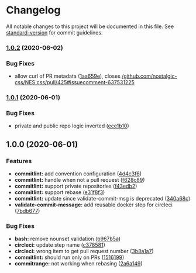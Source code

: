 # Changelog

All notable changes to this project will be documented in this file. See [standard-version](https://github.com/conventional-changelog/standard-version) for commit guidelines.

### [1.0.2](https://github.com/SecretBase/circleci-commitlint-step/compare/v1.0.1...v1.0.2) (2020-06-02)


### Bug Fixes

* allow curl of PR metadata ([1aa659e](https://github.com/SecretBase/circleci-commitlint-step/commit/1aa659e60792223e0e895c1ec4bae9875159893c)), closes [/github.com/nostalgic-css/NES.css/pull/425#issuecomment-637531225](https://github.com/SecretBase//github.com/nostalgic-css/NES.css/pull/425/issues/issuecomment-637531225)

### [1.0.1](https://github.com/SecretBase/circleci-commitlint-step/compare/v1.0.0...v1.0.1) (2020-06-01)


### Bug Fixes

* private and public repo logic inverted ([ece1b10](https://github.com/SecretBase/circleci-commitlint-step/commit/ece1b1082d86b948d1fd75cf9fa7ac7ab2e6579e))

## 1.0.0 (2020-06-01)


### Features

* **commitlint:** add convention configuration ([4d4c3f6](https://github.com/SecretBase/circleci-commitlint-step/commit/4d4c3f685fe3cea3a9142d1514adfd0a70e02438))
* **commitlint:** handle  when not a pull request ([f628c89](https://github.com/SecretBase/circleci-commitlint-step/commit/f628c89e6aaba196bb412bc3c02884663cb4e69a))
* **commitlint:** support private repositories ([f43edb2](https://github.com/SecretBase/circleci-commitlint-step/commit/f43edb2263d044de41f53a42f9dbc45b0d115f6d))
* **commitlint:** support rebase ([e31f8f3](https://github.com/SecretBase/circleci-commitlint-step/commit/e31f8f380866b0056909e63d6e5cb3532560ea96))
* **commitlint:** update since validate-commit-msg is deprecated ([340a68c](https://github.com/SecretBase/circleci-commitlint-step/commit/340a68c889062b43e4427b2fcf25ab4712718eb0))
* **validate-commit-message:** add reusable docker step for circleci ([7bdb677](https://github.com/SecretBase/circleci-commitlint-step/commit/7bdb67791d048fefe9cd71e7a9e65debcd24482d))


### Bug Fixes

* **bash:** remove nounset validation ([b967b5a](https://github.com/SecretBase/circleci-commitlint-step/commit/b967b5a48165883c1b8d166a70afc71d67f11b6a))
* **circleci:** update step name ([c378581](https://github.com/SecretBase/circleci-commitlint-step/commit/c378581b9128da5dad64bde319decd686c475d21))
* **circleci:** wrong item to get pull request number ([3b8a1a7](https://github.com/SecretBase/circleci-commitlint-step/commit/3b8a1a7b14a2f09bbdc58a25d6aa81ebb04278b6))
* **commitlint:** should run only on PRs ([1516199](https://github.com/SecretBase/circleci-commitlint-step/commit/1516199a48c38c005f45e6f59be6f2fac3c6539b))
* **commitrange:** not working when rebasing ([2a6a149](https://github.com/SecretBase/circleci-commitlint-step/commit/2a6a149a2c829aa31eded1c7bd5ad90f2b06687b))
